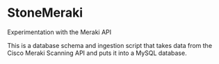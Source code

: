 # StoneMeraki
Experimentation with the Meraki API

This is a database schema and ingestion script that takes data from the Cisco Meraki Scanning API and puts it into a MySQL database.
